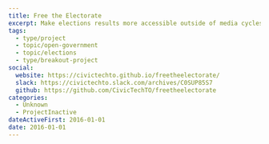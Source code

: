 ```yaml
---
title: Free the Electorate
excerpt: Make elections results more accessible outside of media cycles.
tags:
  - type/project
  - topic/open-government
  - topic/elections
  - type/breakout-project
social:
  website: https://civictechto.github.io/freetheelectorate/
  slack: https://civictechto.slack.com/archives/C0SUP85S7
  github: https://github.com/CivicTechTO/freetheelectorate
categories:
  - Unknown
  - ProjectInactive
dateActiveFirst: 2016-01-01
date: 2016-01-01
---
```

